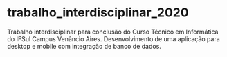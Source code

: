 # trabalho_interdisciplinar_2020
Trabalho interdisciplinar para conclusão do Curso Técnico em Informática do IFSul Campus Venâncio Aires. Desenvolvimento de uma aplicação para desktop e mobile com integração de banco de dados.

